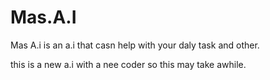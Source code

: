 # Mas.A.I
Mas A.i is an a.i that casn help with your daly task and other.

this is a new a.i with a nee coder so this may take awhile.
